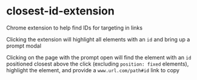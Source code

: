 # closest-id-extension
Chrome extension to help find IDs for targeting in links

Clicking the extension will highlight all elements with an `id` and bring up a prompt modal

Clicking on the page with the prompt open will find the element with an `id` positioned
closest above the click (excluding `position: fixed` elements), highlight the element, and
provide a `www.url.com/path#id` link to copy

